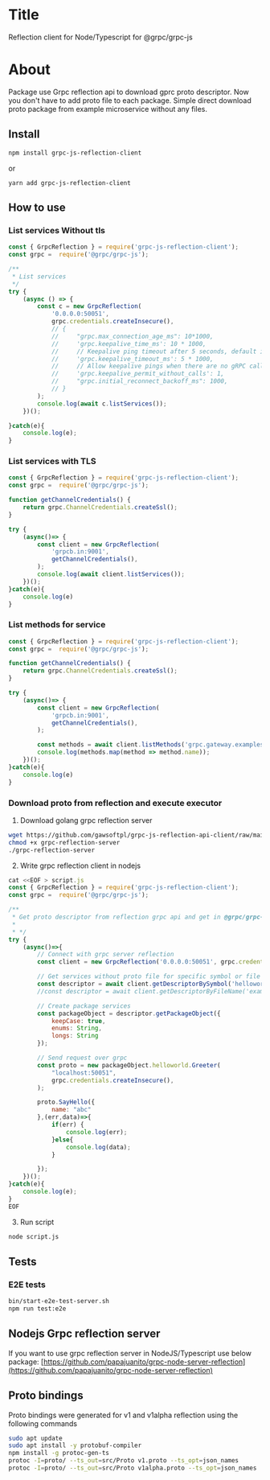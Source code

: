 # Title
Reflection client for Node/Typescript for @grpc/grpc-js

# About
Package use Grpc reflection api to download gprc proto descriptor. Now you don't have to add proto file
to each package. Simple direct download proto package from example microservice without any files.

## Install
```sh
npm install grpc-js-reflection-client
```

or
```
yarn add grpc-js-reflection-client
```

## How to use

### List services Without tls
```js
const { GrpcReflection } = require('grpc-js-reflection-client');
const grpc =  require('@grpc/grpc-js');

/**
 * List services
 */
try {
    (async () => {
        const c = new GrpcReflection(
            '0.0.0.0:50051',
            grpc.credentials.createInsecure(),
            // {
            //     "grpc.max_connection_age_ms": 10*1000,
            //     'grpc.keepalive_time_ms': 10 * 1000,
            //     // Keepalive ping timeout after 5 seconds, default is 20 seconds.
            //     'grpc.keepalive_timeout_ms': 5 * 1000,
            //     // Allow keepalive pings when there are no gRPC calls.
            //     'grpc.keepalive_permit_without_calls': 1,
            //     "grpc.initial_reconnect_backoff_ms": 1000,
            // }
        );
        console.log(await c.listServices());
    })();

}catch(e){
    console.log(e);
}

```

### List services with TLS
```js
const { GrpcReflection } = require('grpc-js-reflection-client');
const grpc =  require('@grpc/grpc-js');

function getChannelCredentials() {
    return grpc.ChannelCredentials.createSsl();
}

try {
    (async()=> {
        const client = new GrpcReflection(
            'grpcb.in:9001',
            getChannelCredentials(),
        );
        console.log(await client.listServices());
    })();
}catch(e){
    console.log(e)
}
```

### List methods for service
```js
const { GrpcReflection } = require('grpc-js-reflection-client');
const grpc =  require('@grpc/grpc-js');

function getChannelCredentials() {
    return grpc.ChannelCredentials.createSsl();
}

try {
    (async()=> {
        const client = new GrpcReflection(
            'grpcb.in:9001',
            getChannelCredentials(),
        );

        const methods = await client.listMethods('grpc.gateway.examples.examplepb.ABitOfEverythingService');
        console.log(methods.map(method => method.name));
    })();
}catch(e){
    console.log(e)
}
```

### Download proto from reflection and execute executor

1. Download golang grpc reflection server
```sh
wget https://github.com/gawsoftpl/grpc-js-reflection-api-client/raw/main/tests/e2e/grpc-go-server-reflection/grpc-reflection-server
chmod +x grpc-reflection-server
./grpc-reflection-server
```

2. Write grpc reflection client in nodejs
```js
cat <<EOF > script.js
const { GrpcReflection } = require('grpc-js-reflection-client');
const grpc =  require('@grpc/grpc-js');

/**
 * Get proto descriptor from reflection grpc api and get in @grpc/grpc-js format
 *
 * */
try {
    (async()=>{
        // Connect with grpc server reflection
        const client = new GrpcReflection('0.0.0.0:50051', grpc.credentials.createInsecure());

        // Get services without proto file for specific symbol or file name
        const descriptor = await client.getDescriptorBySymbol('helloworld.Greeter');
        //const descriptor = await client.getDescriptorByFileName('examples/helloworld/helloworld/helloworld.proto');

        // Create package services
        const packageObject = descriptor.getPackageObject({
            keepCase: true,
            enums: String,
            longs: String
        });

        // Send request over grpc
        const proto = new packageObject.helloworld.Greeter(
            "localhost:50051",
            grpc.credentials.createInsecure(),
        );

        proto.SayHello({
            name: "abc"
        },(err,data)=>{
            if(err) {
                console.log(err);
            }else{
                console.log(data);
            }

        });
    })();
}catch(e){
    console.log(e);
}
EOF
```

3. Run script
```sh
node script.js
```

## Tests

### E2E tests
```sh
bin/start-e2e-test-server.sh
npm run test:e2e
```

## Nodejs Grpc reflection server
If you want to use grpc reflection server in NodeJS/Typescript use below package:
[https://github.com/papajuanito/grpc-node-server-reflection](https://github.com/papajuanito/grpc-node-server-reflection)

## Proto bindings

Proto bindings were generated for v1 and v1alpha reflection using the following commands

```sh
sudo apt update
sudo apt install -y protobuf-compiler
npm install -g protoc-gen-ts
protoc -I=proto/ --ts_out=src/Proto v1.proto --ts_opt=json_names
protoc -I=proto/ --ts_out=src/Proto v1alpha.proto --ts_opt=json_names
```
